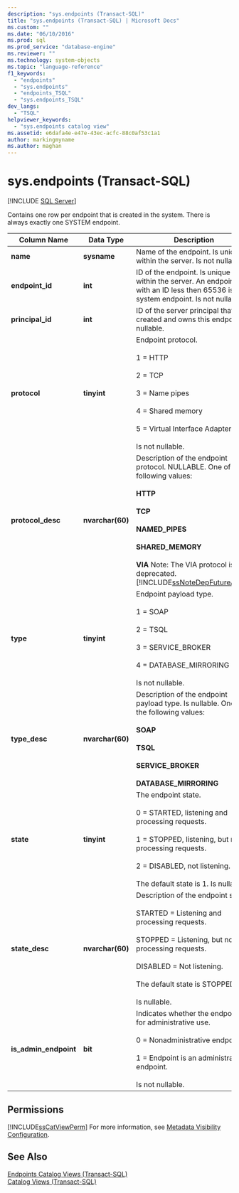 ```yaml
---
description: "sys.endpoints (Transact-SQL)"
title: "sys.endpoints (Transact-SQL) | Microsoft Docs"
ms.custom: ""
ms.date: "06/10/2016"
ms.prod: sql
ms.prod_service: "database-engine"
ms.reviewer: ""
ms.technology: system-objects
ms.topic: "language-reference"
f1_keywords: 
  - "endpoints"
  - "sys.endpoints"
  - "endpoints_TSQL"
  - "sys.endpoints_TSQL"
dev_langs: 
  - "TSQL"
helpviewer_keywords: 
  - "sys.endpoints catalog view"
ms.assetid: e6dafa4e-e47e-43ec-acfc-88c0af53c1a1
author: markingmyname
ms.author: maghan
---
```

# sys.endpoints (Transact-SQL)
[!INCLUDE [SQL Server](../../includes/applies-to-version/sqlserver.md)]

  Contains one row per endpoint that is created in the system. There is always exactly one SYSTEM endpoint.  
  
|Column Name|Data Type|Description|  
|-----------------|---------------|-----------------|  
|**name**|**sysname**|Name of the endpoint. Is unique within the server. Is not nullable.|  
|**endpoint_id**|**int**|ID of the endpoint. Is unique within the server. An endpoint with an ID less then 65536 is a system endpoint. Is not nullable.|  
|**principal_id**|**int**|ID of the server principal that created and owns this endpoint. Is nullable.|  
|**protocol**|**tinyint**|Endpoint protocol.<br /><br /> 1 = HTTP<br /><br /> 2 = TCP<br /><br /> 3 = Name pipes<br /><br /> 4 = Shared memory<br /><br /> 5 = Virtual Interface Adapter (VIA)<br /><br /> Is not nullable.|  
|**protocol_desc**|**nvarchar(60)**|Description of the endpoint protocol. NULLABLE. One of the following values:<br /><br /> **HTTP**<br /><br /> **TCP**<br /><br /> **NAMED_PIPES**<br /><br /> **SHARED_MEMORY**<br /><br /> **VIA** Note: The VIA protocol is deprecated. [!INCLUDE[ssNoteDepFutureAvoid](../../includes/ssnotedepfutureavoid-md.md)]|  
|**type**|**tinyint**|Endpoint payload type.<br /><br /> 1 = SOAP<br /><br /> 2 = TSQL<br /><br /> 3 = SERVICE_BROKER<br /><br /> 4 = DATABASE_MIRRORING<br /><br /> Is not nullable.|  
|**type_desc**|**nvarchar(60)**|Description of the endpoint payload type. Is nullable. One of the following values:<br /><br /> **SOAP**<br /><br /> **TSQL**<br /><br /> **SERVICE_BROKER**<br /><br /> **DATABASE_MIRRORING**|  
|**state**|**tinyint**|The endpoint state.<br /><br /> 0 = STARTED, listening and processing requests.<br /><br /> 1 = STOPPED, listening, but not processing requests.<br /><br /> 2 = DISABLED, not listening.<br /><br /> The default state is 1. Is nullable.|  
|**state_desc**|**nvarchar(60)**|Description of the endpoint state.<br /><br /> STARTED = Listening and processing requests.<br /><br /> STOPPED = Listening, but not processing requests.<br /><br /> DISABLED = Not listening.<br /><br /> The default state is STOPPED.<br /><br /> Is nullable.|  
|**is_admin_endpoint**|**bit**|Indicates whether the endpoint is for administrative use.<br /><br /> 0 = Nonadministrative endpoint.<br /><br /> 1 = Endpoint is an administrative endpoint.<br /><br /> Is not nullable.|  
  
## Permissions  
 [!INCLUDE[ssCatViewPerm](../../includes/sscatviewperm-md.md)] For more information, see [Metadata Visibility Configuration](../../relational-databases/security/metadata-visibility-configuration.md).  
  
## See Also  
 [Endpoints Catalog Views &#40;Transact-SQL&#41;](../../relational-databases/system-catalog-views/endpoints-catalog-views-transact-sql.md)   
 [Catalog Views &#40;Transact-SQL&#41;](../../relational-databases/system-catalog-views/catalog-views-transact-sql.md)  
  
  
